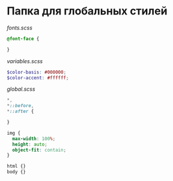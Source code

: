 # Папка для глобальных стилей

_fonts.scss_
```scss
@font-face {

}
```

_variables.scss_
```scss
$color-basis: #000000;
$color-accent: #ffffff;
```

_global.scss_
```scss
*,
*::before,
*::after {

}

img {
  max-width: 100%;
  height: auto;
  object-fit: contain;
}

html {}
body {}
```
